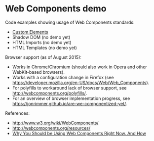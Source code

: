 # Web Components demo

Code examples showing usage of Web Components standards:

* [Custom Elements](custom-elements/)
* Shadow DOM (no demo yet)
* HTML Imports (no demo yet)
* HTML Templates (no demo yet)

Browser support (as of August 2015):

* Works in Chrome/Chromium (should also work in Opera and other WebKit-based browsers).
* Works with a configuration change in Firefox
  (see <https://developer.mozilla.org/en-US/docs/Web/Web_Components>).
* For polyfills to workaround lack of browser support, see
  <http://webcomponents.org/polyfills/>.
* For an overview of browser implementation progress, see
  <https://jonrimmer.github.io/are-we-componentized-yet/>.

References:

* <http://www.w3.org/wiki/WebComponents/>
* <http://webcomponents.org/resources/>
* [Why You Should be Using Web Components Right Now. And How](https://www.youtube.com/watch?v=AvgS938i34s>)
